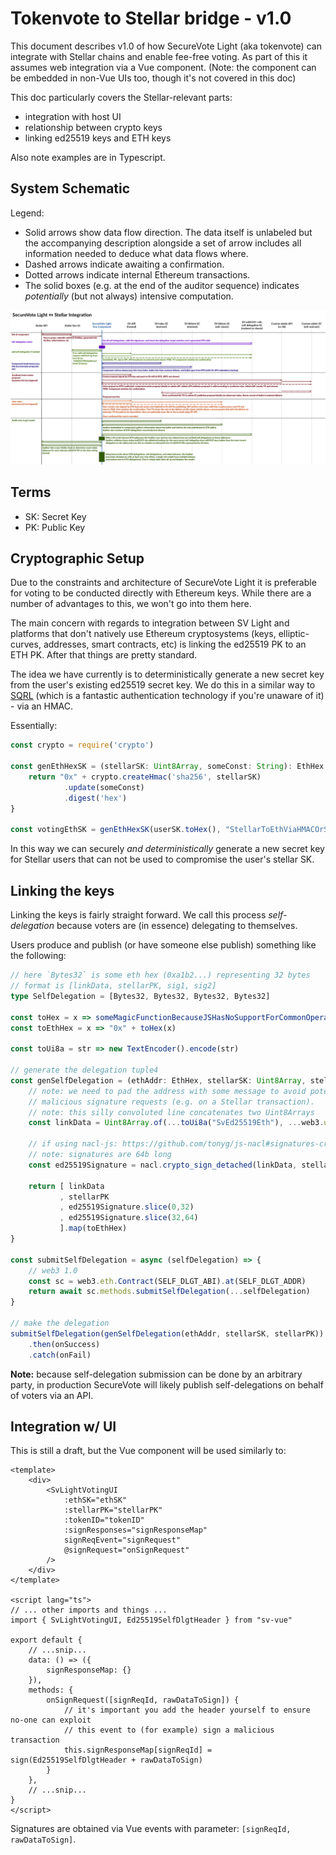 # Tokenvote to Stellar bridge - v1.0

This document describes v1.0 of how SecureVote Light (aka tokenvote) can integrate with Stellar chains and enable fee-free voting.
As part of this it assumes web integration via a Vue component. (Note: the component can be embedded in non-Vue UIs too, though it's not covered in this doc)

This doc particularly covers the Stellar-relevant parts:

* integration with host UI
* relationship between crypto keys
* linking ed25519 keys and ETH keys

Also note examples are in Typescript.

## System Schematic

Legend:
* Solid arrows show data flow direction. The data itself is unlabeled but the accompanying description alongside a set of arrow includes all information needed to deduce what data flows where.
* Dashed arrows indicate awaiting a confirmation.
* Dotted arrows indicate internal Ethereum transactions.
* The solid boxes  (e.g. at the end of the auditor sequence) indicates *potentially* (but not always) intensive computation.

[![Schematic showing interactions between entities for Stellar integration. Includes component initialization, proposal creation, voting, and auditing.](../img/tokenvote-stellar-schematic.png)](../img/tokenvote-stellar-schematic.png)

## Terms

* SK: Secret Key
* PK: Public Key

## Cryptographic Setup

Due to the constraints and architecture of SecureVote Light it is preferable for voting to be conducted directly with Ethereum keys. While there are a number of advantages to this, we won't go into them here.

The main concern with regards to integration between SV Light and platforms that don't natively use Ethereum cryptosystems (keys, elliptic-curves, addresses, smart contracts, etc) is linking the ed25519 PK to an ETH PK. After that things are pretty standard.

The idea we have currently is to deterministically generate a new secret key from the user's existing ed25519 secret key. We do this in a similar way to [SQRL](https://www.grc.com/sqrl/sqrl.htm) (which is a fantastic authentication technology if you're unaware of it) - via an HMAC.

Essentially:

```typescript
const crypto = require('crypto')

const genEthHexSK = (stellarSK: Uint8Array, someConst: String): EthHex => {
    return "0x" + crypto.createHmac('sha256', stellarSK)
            .update(someConst)
            .digest('hex')
}

const votingEthSK = genEthHexSK(userSK.toHex(), "StellarToEthViaHMACOrSomething")
```

In this way we can securely *and deterministically* generate a new secret key for Stellar users that can not be used to compromise the user's stellar SK.

## Linking the keys

Linking the keys is fairly straight forward. We call this process *self-delegation* because voters are (in essence) delegating to themselves.

Users produce and publish (or have someone else publish) something like the following:

```typescript
// here `Bytes32` is some eth hex (0xa1b2...) representing 32 bytes
// format is [linkData, stellarPK, sig1, sig2]
type SelfDelegation = [Bytes32, Bytes32, Bytes32, Bytes32]

const toHex = x => someMagicFunctionBecauseJSHasNoSupportForCommonOperationsFacepalm(x)
const toEthHex = x => "0x" + toHex(x)

const toUi8a = str => new TextEncoder().encode(str)

// generate the delegation tuple4
const genSelfDelegation = (ethAddr: EthHex, stellarSK: Uint8Array, stellarPK: Uint8Array): SelfDelegation => {
    // note: we need to pad the address with some message to avoid potential
    // malicious signature requests (e.g. on a Stellar transaction).
    // note: this silly convoluted line concatenates two Uint8Arrays
    const linkData = Uint8Array.of(...toUi8a("SvEd25519Eth"), ...web3.utils.hexToBytes(ethAddr))

    // if using nacl-js: https://github.com/tonyg/js-nacl#signatures-crypto_sign
    // note: signatures are 64b long
    const ed25519Signature = nacl.crypto_sign_detached(linkData, stellarSK)

    return [ linkData
           , stellarPK
           , ed25519Signature.slice(0,32)
           , ed25519Signature.slice(32,64)
           ].map(toEthHex)
}

const submitSelfDelegation = async (selfDelegation) => {
    // web3 1.0
    const sc = web3.eth.Contract(SELF_DLGT_ABI).at(SELF_DLGT_ADDR)
    return await sc.methods.submitSelfDelegation(...selfDelegation)
}

// make the delegation
submitSelfDelegation(genSelfDelegation(ethAddr, stellarSK, stellarPK))
    .then(onSuccess)
    .catch(onFail)
```

**Note:** because self-delegation submission can be done by an arbitrary party, in production SecureVote will likely publish self-delegations on behalf of voters via an API.

## Integration w/ UI

This is still a draft, but the Vue component will be used similarly to:

```vue
<template>
    <div>
        <SvLightVotingUI
            :ethSK="ethSK"
            :stellarPK="stellarPK"
            :tokenID="tokenID"
            :signResponses="signResponseMap"
            signReqEvent="signRequest"
            @signRequest="onSignRequest"
        />
    </div>
</template>

<script lang="ts">
// ... other imports and things ...
import { SvLightVotingUI, Ed25519SelfDlgtHeader } from "sv-vue"

export default {
    // ...snip...
    data: () => ({
        signResponseMap: {}
    }),
    methods: {
        onSignRequest([signReqId, rawDataToSign]) {
            // it's important you add the header yourself to ensure no-one can exploit
            // this event to (for example) sign a malicious transaction
            this.signResponseMap[signReqId] = sign(Ed25519SelfDlgtHeader + rawDataToSign)
        }
    },
    // ...snip...
}
</script>
```

Signatures are obtained via Vue events with parameter: `[signReqId, rawDataToSign]`.
